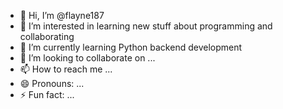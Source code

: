 - 👋 Hi, I’m @flayne187
- 👀 I’m interested in learning new stuff about programming and collaborating
- 🌱 I’m currently learning Python backend development
- 💞️ I’m looking to collaborate on ...
- 📫 How to reach me ...
- 😄 Pronouns: ...
- ⚡ Fun fact: ...

<!---
flayne187/flayne187 is a ✨ special ✨ repository because its `README.md` (this file) appears on your GitHub profile.
You can click the Preview link to take a look at your changes.
--->
